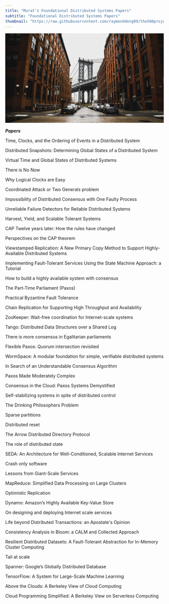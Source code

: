 ```yaml
---
title: "Murat's Foundational Distributed Systems Papers"
subtitle: "Foundational Distributed Systems Papers"
thumbnail: "https://raw.githubusercontent.com/raymonddeng99/the500project/master/app/assets/suny_buffalo.jpeg"
---
```


![](https://raw.githubusercontent.com/raymonddeng99/the500project/master/app/assets/nyc.jpg)

_**Papers**_

Time, Clocks, and the Ordering of Events in a Distributed System

Distributed Snapshots: Determining Global States of a Distributed System

Virtual Time and Global States of Distributed Systems

There is No Now

Why Logical Clocks are Easy

Coordinated Attack or Two Generals problem

Impossibility of Distributed Consensus with One Faulty Process

Unreliable Failure Detectors for Reliable Distributed Systems

Harvest, Yield, and Scalable Tolerant Systems

CAP Twelve years later: How the rules have changed

Perspectives on the CAP theorem

Viewstamped Replication: A New Primary Copy Method to Support Highly-Available Distributed Systems

Implementing Fault-Tolerant Services Using the State Machine Approach: a Tutorial

How to build a highly available system with consensus

The Part-Time Parliament (Paxos)

Practical Byzantine Fault Tolerance

Chain Replication for Supporting High Throughput and Availability

ZooKeeper: Wait-free coordination for Internet-scale systems

Tango: Distributed Data Structures over a Shared Log

There is more consensus in Egalitarian parliaments

Flexible Paxos: Quorum intersection revisited

WormSpace: A modular foundation for simple, verifiable distributed systems

In Search of an Understandable Consensus Algorithm

Paxos Made Moderately Complex

Consensus in the Cloud: Paxos Systems Demystified

Self-stabilizing systems in spite of distributed control

The Drinking Philosophers Problem

Sparse partitions

Distributed reset

The Arrow Distributed Directory Protocol

The role of distributed state

SEDA: An Architecture for Well-Conditioned, Scalable Internet Services

Crash only software

Lessons from Giant-Scale Services

MapReduce: Simplified Data Processing on Large Clusters

Optimistic Replication

Dynamo: Amazon’s Highly Available Key-Value Store

On designing and deploying Internet scale services

Life beyond Distributed Transactions: an Apostate's Opinion

Consistency Analysis in Bloom: a CALM and Collected Approach

Resilient Distributed Datasets: A Fault-Tolerant Abstraction for In-Memory Cluster Computing

Tail at scale

Spanner: Google’s Globally Distributed Database

TensorFlow: A System for Large-Scale Machine Learning

Above the Clouds: A Berkeley View of Cloud Computing

Cloud Programming Simplified: A Berkeley View on Serverless Computing